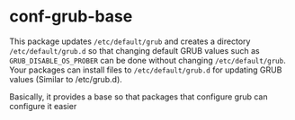 # conf-grub-base

This package updates `/etc/default/grub` and creates a directory `/etc/default/grub.d` so that changing default GRUB values such as `GRUB_DISABLE_OS_PROBER` can be done without changing `/etc/default/grub`. Your packages can install files to `/etc/default/grub.d` for updating GRUB values (Similar to /etc/grub.d).

Basically, it provides a base so that packages that configure grub can configure it easier